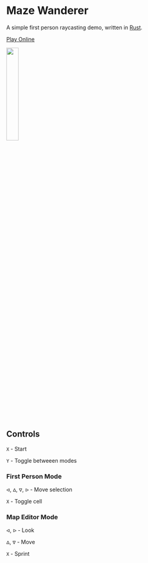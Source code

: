 # Maze Wanderer

A simple first person raycasting demo, written in [Rust](https://rust-lang.org).

[Play Online](https://grantshandy.github.io/maze-wanderer)

<img width="25%" src="https://raw.githubusercontent.com/grantshandy/maze-wanderer/main/demo.gif" />

## Controls
`X` - Start

`Y` - Toggle betweeen modes

### First Person Mode
`ᐊ`, `ᐃ`, `ᐁ`, `ᐅ` - Move selection

`X` - Toggle cell

### Map Editor Mode
`ᐊ`, `ᐅ` - Look

`ᐃ`, `ᐁ` - Move

`X` - Sprint

